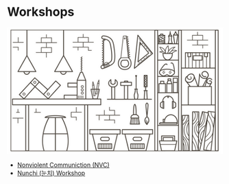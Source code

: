 # Workshops

![workshops](workshop.png)

* [Nonviolent Communiction (NVC)](nvc/)
* [Nunchi (눈치) Workshop](nunchi/)
